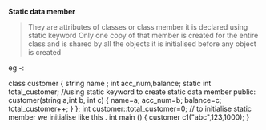**Static data member**
>They are attributes of classes or class member 
>it is declared using static keyword 
>Only one copy of that member is created for the entire class and is shared by all the objects 
>it is initialised before any object is created 

eg -: 

class customer
{
   string name ;
   int acc_num,balance;
   static int total_customer; //using static keyword to create static data member 
   public:
   customer(string a,int b, int c)
   {
    name=a;
     acc_num=b;
     balance=c;
     total_customer++;
   }
};
 int customer::total_customer=0; // to initialise static member we initialise like this . 
int main ()
{
    customer c1("abc",123,1000);
}